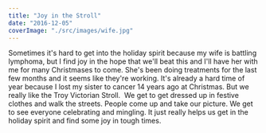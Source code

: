 ```yaml
---
title: "Joy in the Stroll"
date: "2016-12-05"
coverImage: "./src/images/wife.jpg"
---
```


Sometimes it's hard to get into the holiday spirit because my wife is battling lymphoma, but I find joy in the hope that we'll beat this and I'll have her with me for many Christmases to come. She's been doing treatments for the last few months and it seems like they're working. It's already a hard time of year because I lost my sister to cancer 14 years ago at Christmas. But we really like the Troy Victorian Stroll.  We get to get dressed up in festive clothes and walk the streets. People come up and take our picture. We get to see everyone celebrating and mingling. It just really helps us get in the holiday spirit and find some joy in tough times.
